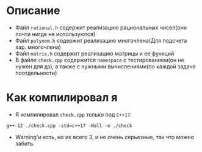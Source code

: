 # Описание
* Файл `rational.h` содержит реализацию рациональных чисел(они почти нигде не используются)
* Файл `polynom.h` содержит реализацию многочлена(Для подсчета хар. многочлена)
* Файл `matrix.h` содержит реализацию матрицы и ее функций
* В файле `check.cpp` содержится `namespace` с тестированием(он не нужен для дз), а также с нужными вычислениями(по каждой задаче поотдельности)
# Как компилировал я
* Я компилировал `check.cpp` только под `C++17`: 
```
g++-12 ./check.cpp -std=c++17 -Wall -o ./check
```
* Warning'и есть, но их всего 3, и не очень серьезные, так что можно забить.